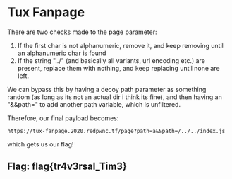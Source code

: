 # Tux Fanpage

There are two checks made to the page parameter:

1. If the first char is not alphanumeric, remove it, and keep removing until an alphanumeric char is found
2. If the string "../" \(and basically all variants, url encoding etc.\) are present, replace them with nothing, and keep replacing until none are left.

We can bypass this by having a decoy path parameter as something random \(as long as its not an actual dir i think its fine\), and then having an "&&path=" to add another path variable, which is unfiltered.

Therefore, our final payload becomes:

`https://tux-fanpage.2020.redpwnc.tf/page?path=a&&path=/../../index.js`

which gets us our flag!

## Flag: flag{tr4v3rsal\_Tim3}

